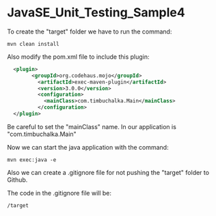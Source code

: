 # JavaSE_Unit_Testing_Sample4

To create the "target" folder we have to run the command: 

```
mvn clean install
```

Also modify the pom.xml file to include this plugin:

```xml
  <plugin>
        <groupId>org.codehaus.mojo</groupId>
          <artifactId>exec-maven-plugin</artifactId>
          <version>3.0.0</version>
          <configuration>
            <mainClass>com.timbuchalka.Main</mainClass>
          </configuration>
  </plugin>
```
Be careful to set the "mainClass" name. In our application is "com.timbuchalka.Main"

Now we can start the java application with the command:

```
mvn exec:java -e
```

Also we can create a .gitignore file for not pushing the "target" folder to Github.

The code in the .gitignore file will be:
```
/target
```
